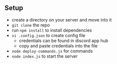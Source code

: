 ## Setup

- create a directory on your server and move into it
- `git clone` the repo
- run `npm install` to install dependencies
- `vi .config.json` to create config file
  - credentials can be found in discord app hub
  - copy and paste credentials into the file
- `node deploy-commands.js` for commands
- `node index.js` to start the server